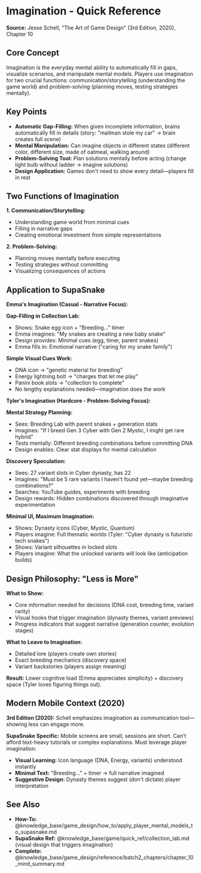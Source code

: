 # Imagination - Quick Reference

**Source:** Jesse Schell, "The Art of Game Design" (3rd Edition, 2020), Chapter 10

## Core Concept

Imagination is the everyday mental ability to automatically fill in gaps, visualize scenarios, and manipulate mental models. Players use imagination for two crucial functions: communication/storytelling (understanding the game world) and problem-solving (planning moves, testing strategies mentally).

## Key Points

- **Automatic Gap-Filling:** When given incomplete information, brains automatically fill in details (story: "mailman stole my car" → brain creates full scene)
- **Mental Manipulation:** Can imagine objects in different states (different color, different size, made of oatmeal, walking around)
- **Problem-Solving Tool:** Plan solutions mentally before acting (change light bulb without ladder → imagine solutions)
- **Design Application:** Games don't need to show every detail—players fill in rest

## Two Functions of Imagination

**1. Communication/Storytelling:**
- Understanding game world from minimal cues
- Filling in narrative gaps
- Creating emotional investment from simple representations

**2. Problem-Solving:**
- Planning moves mentally before executing
- Testing strategies without committing
- Visualizing consequences of actions

## Application to SupaSnake

**Emma's Imagination (Casual - Narrative Focus):**

**Gap-Filling in Collection Lab:**
- Shows: Snake egg icon + "Breeding..." timer
- Emma imagines: "My snakes are creating a new baby snake"
- Design provides: Minimal cues (egg, timer, parent snakes)
- Emma fills in: Emotional narrative ("caring for my snake family")

**Simple Visual Cues Work:**
- DNA icon → "genetic material for breeding"
- Energy lightning bolt → "charges that let me play"
- Panini book slots → "collection to complete"
- No lengthy explanations needed—imagination does the work

**Tyler's Imagination (Hardcore - Problem-Solving Focus):**

**Mental Strategy Planning:**
- Sees: Breeding Lab with parent snakes + generation stats
- Imagines: "If I breed Gen 3 Cyber with Gen 2 Mystic, I might get rare hybrid"
- Tests mentally: Different breeding combinations before committing DNA
- Design enables: Clear stat displays for mental calculation

**Discovery Speculation:**
- Sees: 27 variant slots in Cyber dynasty, has 22
- Imagines: "Must be 5 rare variants I haven't found yet—maybe breeding combinations?"
- Searches: YouTube guides, experiments with breeding
- Design rewards: Hidden combinations discovered through imaginative experimentation

**Minimal UI, Maximum Imagination:**
- Shows: Dynasty icons (Cyber, Mystic, Quantum)
- Players imagine: Full thematic worlds (Tyler: "Cyber dynasty is futuristic tech snakes")
- Shows: Variant silhouettes in locked slots
- Players imagine: What the unlocked variants will look like (anticipation builds)

## Design Philosophy: "Less is More"

**What to Show:**
- Core information needed for decisions (DNA cost, breeding time, variant rarity)
- Visual hooks that trigger imagination (dynasty themes, variant previews)
- Progress indicators that suggest narrative (generation counter, evolution stages)

**What to Leave to Imagination:**
- Detailed lore (players create own stories)
- Exact breeding mechanics (discovery space)
- Variant backstories (players assign meaning)

**Result:** Lower cognitive load (Emma appreciates simplicity) + discovery space (Tyler loves figuring things out).

## Modern Mobile Context (2020)

**3rd Edition (2020):** Schell emphasizes imagination as communication tool—showing less can engage more.

**SupaSnake Specific:** Mobile screens are small, sessions are short. Can't afford text-heavy tutorials or complex explanations. Must leverage player imagination:
- **Visual Learning:** Icon language (DNA, Energy, variants) understood instantly
- **Minimal Text:** "Breeding..." + timer → full narrative imagined
- **Suggestive Design:** Dynasty themes suggest (don't dictate) player interpretation

## See Also

- **How-To:** @knowledge_base/game_design/how_to/apply_player_mental_models_to_supasnake.md
- **SupaSnake Ref:** @knowledge_base/game/quick_ref/collection_lab.md (visual design that triggers imagination)
- **Complete:** @knowledge_base/game_design/reference/batch2_chapters/chapter_10_mind_summary.md
